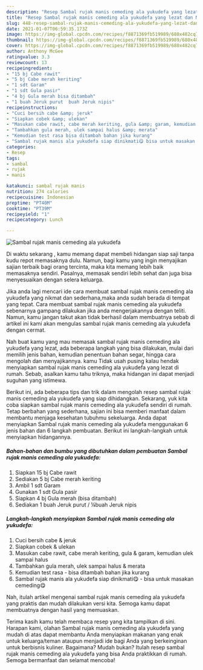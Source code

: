 ```yaml
---
description: "Resep Sambal rujak manis cemeding ala yukudefa yang lezat dan Mudah Dibuat"
title: "Resep Sambal rujak manis cemeding ala yukudefa yang lezat dan Mudah Dibuat"
slug: 448-resep-sambal-rujak-manis-cemeding-ala-yukudefa-yang-lezat-dan-mudah-dibuat
date: 2021-01-07T06:59:35.173Z
image: https://img-global.cpcdn.com/recipes/f8871369fb519989/680x482cq70/sambal-rujak-manis-cemeding-ala-yukudefa-foto-resep-utama.jpg
thumbnail: https://img-global.cpcdn.com/recipes/f8871369fb519989/680x482cq70/sambal-rujak-manis-cemeding-ala-yukudefa-foto-resep-utama.jpg
cover: https://img-global.cpcdn.com/recipes/f8871369fb519989/680x482cq70/sambal-rujak-manis-cemeding-ala-yukudefa-foto-resep-utama.jpg
author: Anthony McGee
ratingvalue: 3.3
reviewcount: 13
recipeingredient:
- "15 bj Cabe rawit"
- "5 bj Cabe merah keriting"
- "1 sdt Garam"
- "1 sdt Gula pasir"
- "4 bj Gula merah bisa ditambah"
- "1 buah Jeruk purut  buah Jeruk nipis"
recipeinstructions:
- "Cuci bersih cabe &amp; jeruk"
- "Siapkan cobek &amp; ulekan"
- "Masukan cabe rawit, cabe merah keriting, gula &amp; garam, kemudian ulek sampai halus"
- "Tambahkan gula merah, ulek sampai halus &amp; merata"
- "Kemudian test rasa bisa ditambah bahan jika kurang"
- "Sambal rujak manis ala yukudefa siap dinikmati😋 bisa untuk masakan cemeding😋"
categories:
- Resep
tags:
- sambal
- rujak
- manis

katakunci: sambal rujak manis 
nutrition: 274 calories
recipecuisine: Indonesian
preptime: "PT40M"
cooktime: "PT39M"
recipeyield: "1"
recipecategory: Lunch

---
```



![Sambal rujak manis cemeding ala yukudefa](https://img-global.cpcdn.com/recipes/f8871369fb519989/680x482cq70/sambal-rujak-manis-cemeding-ala-yukudefa-foto-resep-utama.jpg)

Di waktu  sekarang , kamu memang dapat membeli hidangan siap saji tanpa kudu repot memasaknya dulu. Namun, bagi kamu yang ingin menyajikan sajian terbaik bagi orang tercinta, maka kita memang lebih baik memasaknya sendiri. Pasalnya, memasak sendiri lebih sehat dan juga bisa menyesuaikan dengan selera keluarga.

Jika anda lagi mencari ide cara membuat sambal rujak manis cemeding ala yukudefa yang nikmat dan sederhana,maka anda sudah berada di tempat yang tepat. Cara membuat sambal rujak manis cemeding ala yukudefa  sebenarnya gampang dilakukan jika anda mengerjakannya dengan teliti. Namun, kamu jangan takut akan tidak berhasil dalam membuatnya 
sebab di artikel ini kami akan mengulas sambal rujak manis cemeding ala yukudefa dengan cermat.  



Nah buat kamu yang mau memasak sambal rujak manis cemeding ala yukudefa yang lezat, ada beberapa langkah yang bisa dilakukan, mulai dari memilih jenis bahan, kemudian penentuan bahan segar, hingga cara mengolah dan menyajikannya. kamu Tidak usah pusing kalau hendak menyiapkan sambal rujak manis cemeding ala yukudefa yang lezat di rumah. Sebab, asalkan kamu  tahu triknya, maka hidangan ini dapat menjadi suguhan yang istimewa.

Berikut ini, ada beberapa tips dan trik dalam mengolah resep sambal rujak manis cemeding ala yukudefa yang siap dihidangkan. Sekarang, yuk kita coba siapkan sambal rujak manis cemeding ala yukudefa sendiri di rumah. Tetap berbahan yang sederhana, sajian ini bisa memberi manfaat dalam membantu menjaga kesehatan tubuhmu sekeluarga. Anda dapat menyiapkan Sambal rujak manis cemeding ala yukudefa menggunakan 6 jenis bahan dan 6 langkah pembuatan. Berikut ini langkah-langkah untuk menyiapkan hidangannya.

<!--inarticleads1-->

##### Bahan-bahan dan bumbu yang dibutuhkan dalam pembuatan Sambal rujak manis cemeding ala yukudefa:

1. Siapkan 15 bj Cabe rawit
1. Sediakan 5 bj Cabe merah keriting
1. Ambil 1 sdt Garam
1. Gunakan 1 sdt Gula pasir
1. Siapkan 4 bj Gula merah (bisa ditambah)
1. Sediakan 1 buah Jeruk purut / ¼buah Jeruk nipis




<!--inarticleads2-->

##### Langkah-langkah menyiapkan Sambal rujak manis cemeding ala yukudefa:

1. Cuci bersih cabe &amp; jeruk
1. Siapkan cobek &amp; ulekan
1. Masukan cabe rawit, cabe merah keriting, gula &amp; garam, kemudian ulek sampai halus
1. Tambahkan gula merah, ulek sampai halus &amp; merata
1. Kemudian test rasa - bisa ditambah bahan jika kurang
1. Sambal rujak manis ala yukudefa siap dinikmati😋 - bisa untuk masakan cemeding😋




Nah, itulah artikel mengenai  sambal rujak manis cemeding ala yukudefa  yang praktis dan mudah dilakukan versi kita. Semoga kamu dapat membuatnya dengan hasil yang memuaskan. 

Terima kasih kamu telah membaca resep yang kita tampilkan di sini. Harapan kami, olahan  Sambal rujak manis cemeding ala yukudefa yang mudah di atas dapat membantu Anda menyiapkan makanan yang enak untuk keluarga/teman ataupun menjadi ide bagi Anda yang berkeinginan untuk berbisnis kuliner. Bagaimana? Mudah bukan? Itulah resep sambal rujak manis cemeding ala yukudefa yang bisa Anda praktikkan di rumah. Semoga bermanfaat dan selamat mencoba!

